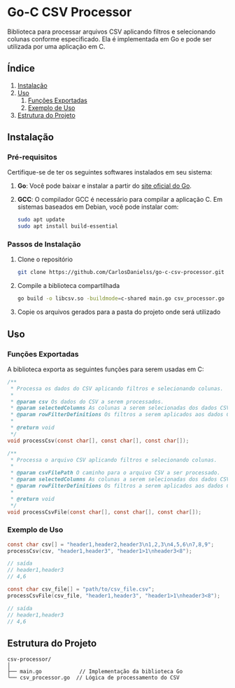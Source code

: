 # Go-C CSV Processor

Biblioteca para processar arquivos CSV aplicando filtros e selecionando colunas conforme especificado. Ela é implementada em Go e pode ser utilizada por uma aplicação em C.

## Índice

1. [Instalação](#instalação)
2. [Uso](#uso)
    1. [Funções Exportadas](#funções-exportadas)
    2. [Exemplo de Uso](#exemplo-de-uso)
3. [Estrutura do Projeto](#estrutura-do-projeto)

## Instalação

### Pré-requisitos

Certifique-se de ter os seguintes softwares instalados em seu sistema:

1. **Go**: Você pode baixar e instalar a partir do [site oficial do Go](https://golang.org/dl/).
2. **GCC**: O compilador GCC é necessário para compilar a aplicação C. Em sistemas baseados em Debian, você pode instalar com:

    ```bash
    sudo apt update
    sudo apt install build-essential
    ```
### Passos de Instalação

1. Clone o repositório
    ```bash
    git clone https://github.com/CarlosDanielss/go-c-csv-processor.git
    ```

2. Compile a biblioteca compartilhada

    ```bash
    go build -o libcsv.so -buildmode=c-shared main.go csv_processor.go
    ```

3. Copie os arquivos gerados para a pasta do projeto onde será utilizado

## Uso

### Funções Exportadas

A biblioteca exporta as seguintes funções para serem usadas em C:

```c
/**
 * Processa os dados do CSV aplicando filtros e selecionando colunas.
 *
 * @param csv Os dados do CSV a serem processados.
 * @param selectedColumns As colunas a serem selecionadas dos dados CSV.
 * @param rowFilterDefinitions Os filtros a serem aplicados aos dados CSV.
 *
 * @return void
 */
void processCsv(const char[], const char[], const char[]);

/**
 * Processa o arquivo CSV aplicando filtros e selecionando colunas.
 *
 * @param csvFilePath O caminho para o arquivo CSV a ser processado.
 * @param selectedColumns As colunas a serem selecionadas dos dados CSV.
 * @param rowFilterDefinitions Os filtros a serem aplicados aos dados CSV.
 *
 * @return void
 */
void processCsvFile(const char[], const char[], const char[]);
```
### Exemplo de Uso
```c
const char csv[] = "header1,header2,header3\n1,2,3\n4,5,6\n7,8,9";
processCsv(csv, "header1,header3", "header1>1\nheader3<8");

// saída
// header1,header3
// 4,6

const char csv_file[] = "path/to/csv_file.csv";
processCsvFile(csv_file, "header1,header3", "header1>1\nheader3<8");

// saída
// header1,header3
// 4,6
```

## Estrutura do Projeto
```plaintext
csv-processor/
│
├── main.go            // Implementação da biblioteca Go
└── csv_processor.go  // Lógica de processamento do CSV
```
